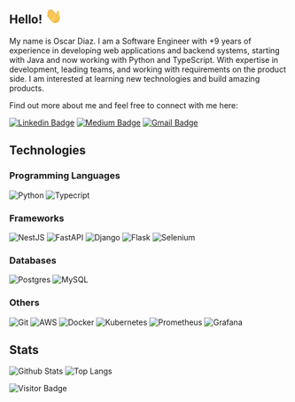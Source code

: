 ## Hello! <img src="https://raw.githubusercontent.com/oscargdi/oscargdi/main/wave.gif" width="30px">

My name is Oscar Diaz. I am a Software Engineer with +9 years of experience in developing web applications and backend systems, starting with Java and now working with Python and TypeScript. With expertise in development, leading teams, and working with requirements on the product side. I am interested at learning new technologies and build amazing products.  

Find out more about me and feel free to connect with me here:

[![Linkedin Badge](https://img.shields.io/badge/-LinkedIn-white?logo=linkedin&logoColor=blue&link=https://www.linkedin.com/in/oscar-diaz-iberico/)](https://www.linkedin.com/in/oscar-diaz-iberico/)
[![Medium Badge](https://img.shields.io/badge/-Medium-white?logo=medium&logoColor=black&link=https://oscargdi.medium.com/)](https://oscargdi.medium.com/)
[![Gmail Badge](https://img.shields.io/badge/-Gmail-white?logo=gmail&link=mailto:oscargdi22@gmail.com)](mailto:oscargdi22@gmail.com)

## Technologies

### Programming Languages
![Python](https://img.shields.io/badge/-Python-ffffff?style=flat&logo=python)
![Typecript](https://img.shields.io/badge/-Typescript-ffffff?style=flat&logo=typescript)

### Frameworks

![NestJS](https://img.shields.io/badge/-NestJS-ffffff?style=flat&logo=nestjs&logoColor=red)
![FastAPI](https://img.shields.io/badge/-FastApi-ffffff?style=flat&logo=fastapi&logoColor=darkgreen)
![Django](https://img.shields.io/badge/-Django-ffffff?style=flat&logo=django&logoColor=darkgreen)
![Flask](https://img.shields.io/badge/-Flask-ffffff?style=flat&logo=flask&logoColor=darkgreen)
![Selenium](https://img.shields.io/badge/-Selenium-ffffff?style=flat&logo=selenium)

### Databases

![Postgres](https://img.shields.io/badge/-Postgres-ffffff?style=flat&logo=postgresql)
![MySQL](https://img.shields.io/badge/-MySQL-ffffff?style=flat&logo=mysql)

### Others
![Git](https://img.shields.io/badge/-Git-white?style=flat&logo=git)
![AWS](https://img.shields.io/badge/-AWS-white?style=flat&logo=amazon-aws&logoColor=black)
![Docker](https://img.shields.io/badge/-Docker-white?style=flat&logo=docker)
![Kubernetes](https://img.shields.io/badge/-Kubernetes-white?style=flat&logo=kubernetes)
![Prometheus](https://img.shields.io/badge/-Prometheus-white?style=flat&logo=prometheus)
![Grafana](https://img.shields.io/badge/-Grafana-white?style=flat&logo=grafana)

## Stats

<!-- https://github.com/anuraghazra/github-readme-stats -->

![Github Stats](https://github-readme-stats.vercel.app/api?username=oscargdi&count_private=true&show_icons=true&include_all_commits=true&hide=issues,contribs)
![Top Langs](https://github-readme-stats.vercel.app/api/top-langs/?username=oscargdi&size_weight=0.5&count_weight=0.5&hide=html,css,dockerfile,makefile&layout=compact)

![Visitor Badge](https://visitor-badge.laobi.icu/badge?page_id=oscargdi.oscargdi)